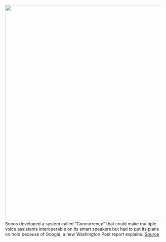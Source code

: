 <img src='https://cdn.vox-cdn.com/thumbor/GeK2w2Xe91LeFjiptxmuRHWn7xQ=/0x0:2040x1360/1200x800/filters:focal(857x517:1183x843)/cdn.vox-cdn.com/uploads/chorus_image/image/69927521/cwelch_171017_2068_0002.0.jpg' width='700px' /><br/>
Sonos developed a system called “Concurrency” that could make multiple voice assistants interoperable on its smart speakers but had to put its plans on hold because of Google, a new Washington Post report explains.
<a href='https://www.theverge.com/2021/9/29/22700724/sonos-smart-speakers-concurrency-google'> Source <a/>